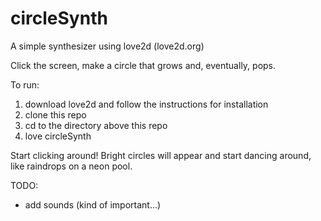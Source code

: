 circleSynth
===========

A simple synthesizer using love2d (love2d.org)

Click the screen, make a circle that grows and, eventually, pops.

To run:
1. download love2d and follow the instructions for installation
2. clone this repo
3. cd to the directory above this repo
4. love circleSynth

Start clicking around! Bright circles will appear and start dancing around,
like raindrops on a neon pool.

TODO: 
- add sounds (kind of important...)
